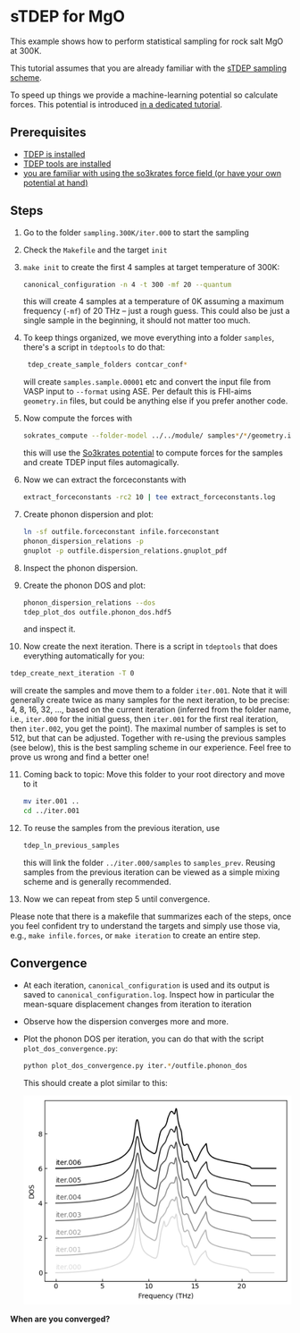 sTDEP for MgO
===

This example shows how to perform statistical sampling for rock salt MgO at 300K.

This tutorial assumes that you are already familiar with the [sTDEP sampling scheme](../../sTDEP/README.md).

To speed up things we provide a machine-learning potential so calculate forces. This potential is introduced [in a dedicated tutorial](../../../00_preparation/potential_energy_surfaces/README.md).

## Prerequisites

- [TDEP is installed](https://github.com/tdep-developers/tdep/blob/main/INSTALL.md)
- [TDEP tools are installed](https://github.com/flokno/tools.tdep)
- [you are familiar with using the so3krates force field (or have your own potential at hand)](https://github.com/tdep-developers/tdep-tutorials/tree/main/00_preparation/potential_energy_surfaces)

## Steps

1. Go to the folder `sampling.300K/iter.000` to start the sampling

2. Check the `Makefile` and the target `init`

3. `make init` to create the first 4 samples at target temperature of 300K:

   ```bash
   canonical_configuration -n 4 -t 300 -mf 20 --quantum
   ```

   this will create 4 samples at a temperature of 0K assuming a maximum frequency (`-mf`) of 20 THz – just a rough guess. This could also be just a single sample in the beginning, it should not matter too much.

4. To keep things organized, we move everything into a folder `samples`, there's a script in `tdeptools` to do that:
   ```bash
    tdep_create_sample_folders contcar_conf*
   ```

   will create `samples.sample.00001` etc and convert the input file from VASP input to `--format` using ASE. Per default this is FHI-aims `geometry.in` files, but could be anything else if you prefer another code.

5. Now compute the forces with
   ```bash
   sokrates_compute --folder-model ../../module/ samples*/*/geometry.in --tdep
   ```

   this will use the [So3krates potential](../../00_preparation/potential_energy_surfaces/README.md) to compute forces for the samples and create TDEP input files automagically.

6. Now we can extract the forceconstants with
   ```bash
   extract_forceconstants -rc2 10 | tee extract_forceconstants.log
   ```

7. Create phonon dispersion and plot:
   ```bash
   ln -sf outfile.forceconstant infile.forceconstant
   phonon_dispersion_relations -p
   gnuplot -p outfile.dispersion_relations.gnuplot_pdf
   ```

8. Inspect the phonon dispersion.

9. Create the phonon DOS and plot:
   ```bash
   phonon_dispersion_relations --dos
   tdep_plot_dos outfile.phonon_dos.hdf5
   ```

   and inspect it.

10. Now create the next iteration. There is a script in `tdeptools` that does everything automatically for you:
   ```bash
   tdep_create_next_iteration -T 0
   ```

   will create the samples and move them to a folder `iter.001`. Note that it will generally create twice as many samples for the next iteration, to be precise: 4, 8, 16, 32, …, based on the current iteration (inferred from the folder name, i.e., `iter.000` for the initial guess, then `iter.001` for the first real iteration, then `iter.002`, you get the point). The maximal number of samples is set to 512, but that can be adjusted. Together with re-using the previous samples (see below), this is the best sampling scheme in our experience. Feel free to prove us wrong and find a better one!

11. Coming back to topic: Move this folder to your root directory and move to it
    ```bash
    mv iter.001 ..
    cd ../iter.001
    ```

12. To reuse the samples from the previous iteration, use
    ```bash
    tdep_ln_previous_samples
    ```

    this will link the folder `../iter.000/samples` to `samples_prev`. Reusing samples from the previous iteration can be viewed as a simple mixing scheme and is generally recommended.

13. Now we can repeat from step 5 until convergence.

Please note that there is a makefile that summarizes each of the steps, once you feel confident try to understand the targets and simply use those via, e.g., `make infile.forces`, or `make iteration` to create an entire step.

## Convergence

- At each iteration, `canonical_configuration` is used and its output is saved to `canonical_configuration.log`. Inspect how in particular the mean-square displacement changes from iteration to iteration

- Observe how the dispersion converges more and more.

- Plot the phonon DOS per iteration, you can do that with the script `plot_dos_convergence.py`:
  ```bash
  python plot_dos_convergence.py iter.*/outfile.phonon_dos
  ```
  
  This should create a plot similar to this: 
  
  ![DOS](.assets/DOS.png)

**When are you converged?**
